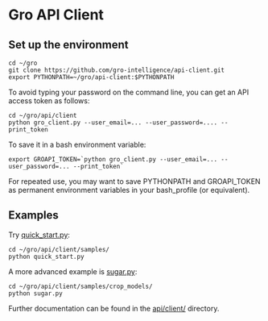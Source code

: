 # Gro API Client
  
## Set up the environment
```
cd ~/gro
git clone https://github.com/gro-intelligence/api-client.git
export PYTHONPATH=~/gro/api-client:$PYTHONPATH
```
To avoid typing your password on the command line, you can get an API access token as follows:
```
cd ~/gro/api/client
python gro_client.py --user_email=... --user_password=.... --print_token
```
To save it in a bash environment variable:                                               
```
export GROAPI_TOKEN=`python gro_client.py --user_email=... --user_password=... --print_token`
```
For repeated use, you may want to save PYTHONPATH and GROAPI_TOKEN as permanent environment variables in your bash_profile (or equivalent).
## Examples
Try [quick_start.py](api/client/samples/quick_start.py):
```
cd ~/gro/api/client/samples/
python quick_start.py
```
A more advanced example is [sugar.py](api/client/samples/crop_models/sugar.py):
```
cd ~/gro/api/client/samples/crop_models/
python sugar.py
```
Further documentation can be found in the [api/client/](api/client) directory.
